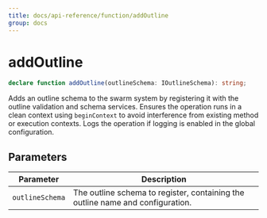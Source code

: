 ```yaml
---
title: docs/api-reference/function/addOutline
group: docs
---
```


# addOutline

```ts
declare function addOutline(outlineSchema: IOutlineSchema): string;
```

Adds an outline schema to the swarm system by registering it with the outline validation and schema services.
Ensures the operation runs in a clean context using `beginContext` to avoid interference from existing method or execution contexts.
Logs the operation if logging is enabled in the global configuration.

## Parameters

| Parameter | Description |
|-----------|-------------|
| `outlineSchema` | The outline schema to register, containing the outline name and configuration. |
